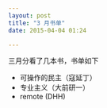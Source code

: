 ```yaml
---
layout: post
title: "3 月书单"
date: 2015-04-04 01:24

---
```


三月分看了几本书，书单如下

* 可操作的民主（寇延丁）
* 专业主义（大前研一）
* remote (DHH)